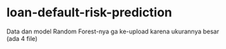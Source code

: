 # loan-default-risk-prediction

Data dan model Random Forest-nya ga ke-upload karena ukurannya besar (ada 4 file)
